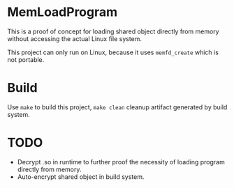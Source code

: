# MemLoadProgram
This is a proof of concept for loading shared object directly from memory without accessing the actual Linux file system.

This project can only run on Linux, because it uses `memfd_create` which is not portable.

# Build
Use `make` to build this project, `make clean` cleanup artifact generated by build system.

# TODO
- Decrypt .so in runtime to further proof the necessity of loading program directly from memory.
- Auto-encrypt shared object in build system.
